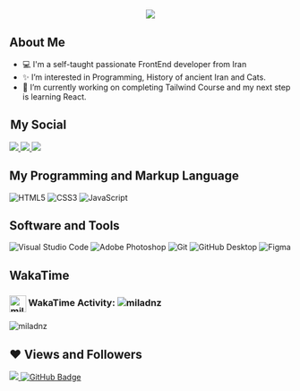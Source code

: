 <h1 align="center">
    <img src="https://readme-typing-svg.herokuapp.com/?lines=Welcome,+There!+😊;I'm+Milad;&center=true&font=Vazirmatn&weight=800&duration=3000&pause=1000&height=70&width=600&color=2929b3&size=30">
</h1>


## About Me 

- 💻  I'm a self-taught passionate FrontEnd developer from Iran
- ✨ I’m interested in Programming, History of ancient Iran and Cats.
- 🔭  I’m currently working on completing Tailwind Course and my next step is learning React.

##  My Social

<div>
    
<a href="https://www.linkedin.com/in/milad-nz/">
    <img src="https://img.shields.io/badge/linkedin-%230077B5.svg?&style=for-the-badge&logo=linkedin&logoColor=white" />
</a>
<a href="https://instagram.com/imiladev">
    <img src="https://img.shields.io/badge/instagram-%23E4405F.svg?&style=for-the-badge&logo=instagram&logoColor=white" />        
</a>
<a href="https://t.me/miladn01">
    <img src="https://img.shields.io/badge/Telegram-2CA5E0?style=for-the-badge&logo=telegram&logoColor=white)" />
</a>

</div>
  
## My Programming and Markup Language

<div>
  
![HTML5](https://img.shields.io/badge/HTML5-E34F26?logo=HTML5&logoColor=white&style=for-the-badge)
![CSS3](https://img.shields.io/badge/CSS3-1572B6?logo=CSS3&logoColor=white&style=for-the-badge)
![JavaScript](https://img.shields.io/badge/JavaScript-F7DF1E?logo=JavaScript&logoColor=black&style=for-the-badge)

</div>

## Software and Tools

<div>
  
![Visual Studio Code](https://img.shields.io/badge/Visual&nbsp;Studio&nbsp;Code-007ACC?logo=VisualStudioCode&logoColor=white&style=for-the-badge)
![Adobe Photoshop](https://img.shields.io/badge/Adobe&nbsp;Photoshop-31A8FF?logo=AdobePhotoshop&logoColor=white&style=for-the-badge)
![Git](https://img.shields.io/badge/Git-F05032?logo=Git&logoColor=white&style=for-the-badge)
![GitHub Desktop](https://img.shields.io/badge/GitHub&nbsp;Desktop-8034a9?logo=GitHub&logoColor=white&style=for-the-badge)
![Figma](https://img.shields.io/badge/Figma-F24E1E?logo=Figma&logoColor=white&style=for-the-badge)
  
 </div>
    
## WakaTime
<div>
    <h3 align="left"><a href="https://wakatime.com/@miladnz" target="blank"><img align="center" src="https://wakatime.com/static/img/wakatime.svg" alt="miladnz" height="30" width="30" /></a>
 WakaTime Activity: <img src="https://wakatime.com/badge/user/eda8ff47-82f5-4073-81c5-d2b8406b282e.svg" alt="miladnz" />
 </h3>
<img align="center" src="https://wakatime.com/share/@miladnz/bcae466d-8e3c-4257-919a-26f4a773e427.svg" alt="miladnz" />
</div>

## ❤ Views and Followers
<a href="https://github.com/MiladNz/github-profile-views-counter">
<img src="https://komarev.com/ghpvc/?username=miladnz">
</a><a href="https://github.com/MiladNz?tab=followers"><img src="https://img.shields.io/github/followers/miladnz?label=Followers&style=social" alt="GitHub Badge"></a>
